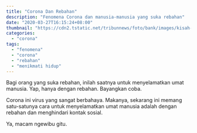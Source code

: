 ```yaml
---
title: "Corona Dan Rebahan"
description: "Fenomena Corona dan manusia-manusia yang suka rebahan"
date: "2020-03-27T16:15:24+08:00"
thumbnail: "https://cdn2.tstatic.net/tribunnews/foto/bank/images/kisah-viral-perempuan-derita-kelelahan-kronis.jpg"
categories:
  - "corona"
tags:
  - "fenomena"
  - "corona"
  - "rebahan"
  - "menikmati hidup"
---
```


Bagi orang yang suka rebahan, inilah saatnya untuk menyelamatkan umat manusia. Yap, hanya dengan rebahan. Bayangkan coba.

Corona ini virus yang sangat berbahaya. Makanya, sekarang ini memang satu-satunya cara untuk menyelamatkan umat manusia adalah dengan rebahan dan menghindari kontak sosial.

Ya, macam ngewibu gitu.